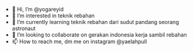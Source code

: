 - 👋 Hi, I’m @yogareyid
- 👀 I’m interested in teknik rebahan
- 🌱 I’m currently learning teknik rebahan dari sudut pandang seorang astronaut
- 💞️ I’m looking to collaborate on gerakan indonesia kerja sambil rebahan
- 📫 How to reach me, dm me on instagram @yaelahpull

<!---
yogareyid/yogareyid is a ✨ special ✨ repository because its `README.md` (this file) appears on your GitHub profile.
You can click the Preview link to take a look at your changes.
--->

